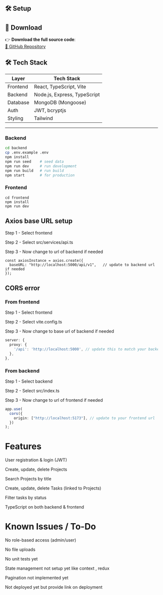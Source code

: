 ## 🛠 Setup

## 🔗 Download

👉 **Download the full source code**:  
[🔻 GitHub Repository](https://github.com/HKukreti4/project_management)

## 🛠️ Tech Stack

| Layer    | Tech Stack                   |
| -------- | ---------------------------- |
| Frontend | React, TypeScript, Vite      |
| Backend  | Node.js, Express, TypeScript |
| Database | MongoDB (Mongoose)           |
| Auth     | JWT, bcryptjs                |
| Styling  | Tailwind                     |

---

### Backend

```bash
cd backend
cp .env.example .env
npm install
npm run seed    # seed data
npm run dev     # run development
npm run build   # run build
npm start       # for production
```

### Frontend

```
cd frontend
npm install
npm run dev
```

## Axios base URL setup

Step 1 - Select frontend

Step 2 - Select src/services/api.ts

Step 3 - Now change to url of backend if needed

```
const axiosInstance = axios.create({
  baseURL: "http://localhost:5000/api/v1",   // update to backend url if needed
});

```

## CORS error

### From frontend

Step 1 - Select frontend

Step 2 - Select vite.config.ts

Step 3 - Now change to base url of backend if needed

```ts
server: {
  proxy: {
    '/api': 'http://localhost:5000', // update this to match your backend url
  },
},
```

### From backend

Step 1 - Select backend

Step 2 - Select src/index.ts

Step 3 - Now change to url of frontend if needed

```ts
app.use(
  cors({
    origin: ["http://localhost:5173"], // update to your frontend url
  })
);
```

# Features

User registration & login (JWT)

Create, update, delete Projects

Search Projects by title

Create, update, delete Tasks (linked to Projects)

Filter tasks by status

TypeScript on both backend & frontend

# Known Issues / To-Do

No role-based access (admin/user)

No file uploads

No unit tests yet

State management not setup yet like context , redux

Pagination not implemented yet

Not deployed yet but provide link on deployment
